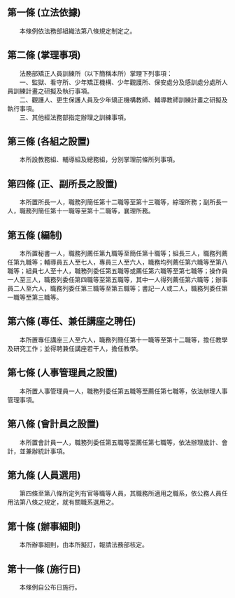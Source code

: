 第一條 (立法依據)
-----------------
　　本條例依法務部組織法第八條規定制定之。  


第二條 (掌理事項)
-----------------
　　法務部矯正人員訓練所（以下簡稱本所）掌理下列事項：  
　　一、監獄、看守所、少年矯正機構、少年觀護所、保安處分及感訓處分處所人員訓練計畫之研擬及執行事項。  
　　二、觀護人、更生保護人員及少年矯正機構教師、輔導教師訓練計畫之研擬及執行事項。  
　　三、其他經法務部指定辦理之訓練事項。  


第三條 (各組之設置)
-------------------
　　本所設教務組、輔導組及總務組，分別掌理前條所列事項。  


第四條 (正、副所長之設置)
-------------------------
　　本所置所長一人，職務列簡任第十二職等至第十三職等，綜理所務；副所長一人，職務列簡任第十一職等至第十二職等，襄理所務。  


第五條 (編制)
-------------
　　本所置秘書一人，職務列薦任第九職等至簡任第十職等；組長三人，職務列薦任第九職等；輔導員五人至七人，專員三人至六人，職務均列薦任第六職等至第八職等；組員七人至十人，職務列委任第五職等或薦任第六職等至第七職等；操作員一人至三人，職務列委任第四職等至第五職等，其中一人得列薦任第六職等；辦事員二人至六人，職務列委任第三職等至第五職等；書記一人或二人，職務列委任第一職等至第三職等。  


第六條 (專任、兼任講座之聘任)
-----------------------------
　　本所置專任講座三人至六人，職務列簡任第十一職等至第十二職等，擔任教學及研究工作；並得聘兼任講座若干人，擔任教學。  


第七條 (人事管理員之設置)
-------------------------
　　本所置人事管理員一人，職務列委任第五職等至薦任第七職等，依法辦理人事管理事項。  


第八條 (會計員之設置)
---------------------
　　本所置會計員一人，職務列委任第五職等至薦任第七職等，依法辦理歲計、會計，並兼辦統計事項。  


第九條 (人員選用)
-----------------
　　第四條至第八條所定列有官等職等人員，其職務所適用之職系，依公務人員任用法第八條之規定，就有關職系選用之。  


第十條 (辦事細則)
-----------------
　　本所辦事細則，由本所擬訂，報請法務部核定。  


第十一條 (施行日)
-----------------
　　本條例自公布日施行。